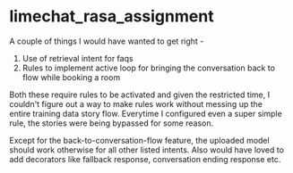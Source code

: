 # limechat_rasa_assignment

A couple of things I would have wanted to get right - 

1. Use of retrieval intent for faqs
2. Rules to implement active loop for bringing the conversation back to flow while booking a room

Both these require rules to be activated and given the restricted time, I couldn't figure out a way to make rules work without messing up the entire training data story flow. Everytime I configured even a super simple rule, the stories were being bypassed for some reason. 

Except for the back-to-conversation-flow feature, the uploaded model should work otherwise for all other listed intents.
Also would have loved to add decorators like fallback response, conversation ending response etc.

